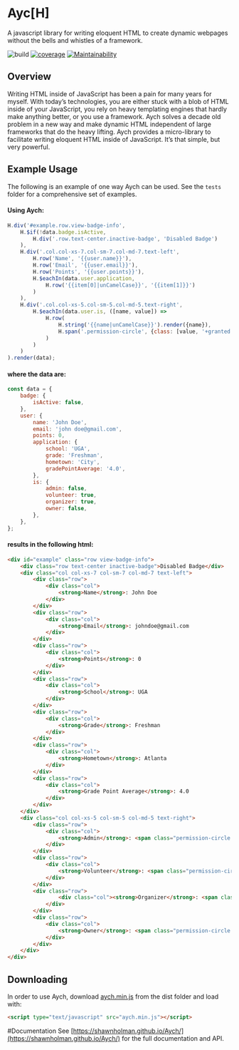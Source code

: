 # Ayc[H]
A javascript library for writing eloquent HTML to create dynamic webpages without 
the bells and whistles of a framework.

![build](https://travis-ci.com/shawnholman/Aych.svg?token=593S1dXVHUzTznXmMuYA&branch=master&status=created)
[![coverage](https://img.shields.io/codecov/c/github/shawnholman/aych/master?token=XLW5V9O2CF)](https://codecov.io/gh/shawnholman/Aych)
[![Maintainability](https://api.codeclimate.com/v1/badges/b154a8ee535354814515/maintainability)](https://codeclimate.com/github/shawnholman/Aych/maintainability)
## Overview
Writing HTML inside of JavaScript has been a pain for many years for myself. With today’s 
technologies, you are either stuck with a blob of HTML inside of your JavaScript, you rely 
on heavy templating engines that hardly make anything better, or you use a framework. 
Aych solves a decade old problem in a new way and 
make dynamic HTML independent of large frameworks that do the heavy lifting. Aych provides
a micro-library to facilitate writing eloquent HTML inside of JavaScript. 
It’s that simple, but very powerful.

## Example Usage
The following is an example of one way Aych can be used. See the `tests` folder for a comprehensive set of examples.
#### Using Aych:
```javascript
H.div('#example.row.view-badge-info',
    H.$if(!data.badge.isActive,
        H.div('.row.text-center.inactive-badge', 'Disabled Badge')
    ),
    H.div('.col.col-xs-7.col-sm-7.col-md-7.text-left',
        H.row('Name', '{{user.name}}'),
        H.row('Email', '{{user.email}}'),
        H.row('Points', '{{user.points}}'),
        H.$eachIn(data.user.application,
            H.row('{{item[0]|unCamelCase}}', '{{item[1]}}')
        )
    ),
    H.div('.col.col-xs-5.col-sm-5.col-md-5.text-right',
        H.$eachIn(data.user.is, ([name, value]) =>
            H.row(
                H.string('{{name|unCamelCase}}').render({name}),
                H.span('.permission-circle', {class: [value, '+granted', '+denied']})
            )
        )
    )
).render(data);
```
#### where the data are:
```javascript
const data = {
    badge: {
        isActive: false,
    },
    user: {
        name: 'John Doe',
        email: 'john doe@gmail.com',
        points: 0,
        application: {
            school: 'UGA',
            grade: 'Freshman',
            hometown: 'City',
            gradePointAverage: '4.0',
        },
        is: {
            admin: false,
            volunteer: true,
            organizer: true,
            owner: false,
        },
    },
};
```
#### results in the following html:
```html
<div id="example" class="row view-badge-info">
    <div class="row text-center inactive-badge">Disabled Badge</div>
    <div class="col col-xs-7 col-sm-7 col-md-7 text-left">
        <div class="row">
            <div class="col">
                <strong>Name</strong>: John Doe
            </div>
        </div>
        <div class="row">
            <div class="col">
                <strong>Email</strong>: johndoe@gmail.com
            </div>
        </div>
        <div class="row">
            <div class="col">
                <strong>Points</strong>: 0
            </div>
        </div>
        <div class="row">
            <div class="col">
                <strong>School</strong>: UGA
            </div>
        </div>
        <div class="row">
            <div class="col">
                <strong>Grade</strong>: Freshman
            </div>
        </div>
        <div class="row">
            <div class="col">
                <strong>Hometown</strong>: Atlanta
            </div>
        </div>
        <div class="row">
            <div class="col">
                <strong>Grade Point Average</strong>: 4.0
            </div>
        </div>
    </div>
    <div class="col col-xs-5 col-sm-5 col-md-5 text-right">
        <div class="row">
            <div class="col">
                <strong>Admin</strong>: <span class="permission-circle denied"></span>
            </div>
        </div>
        <div class="row">
            <div class="col">
                <strong>Volunteer</strong>: <span class="permission-circle granted"></span>
            </div>
        </div>
        <div class="row">
                <div class="col"><strong>Organizer</strong>: <span class="permission-circle granted"></span>
            </div>
        </div>
        <div class="row">
            <div class="col">
                <strong>Owner</strong>: <span class="permission-circle denied"></span>
            </div>
        </div>
    </div>
</div>
```
   
## Downloading
In order to use Aych, download [aych.min.js](https://github.com/shawnholman/Aych/tree/master/dist) from the dist folder and load with:
```html
<script type="text/javascript" src="aych.min.js"></script>
```

#Documentation
See [https://shawnholman.github.io/Aych/](https://shawnholman.github.io/Aych/) for the full documentation and API.